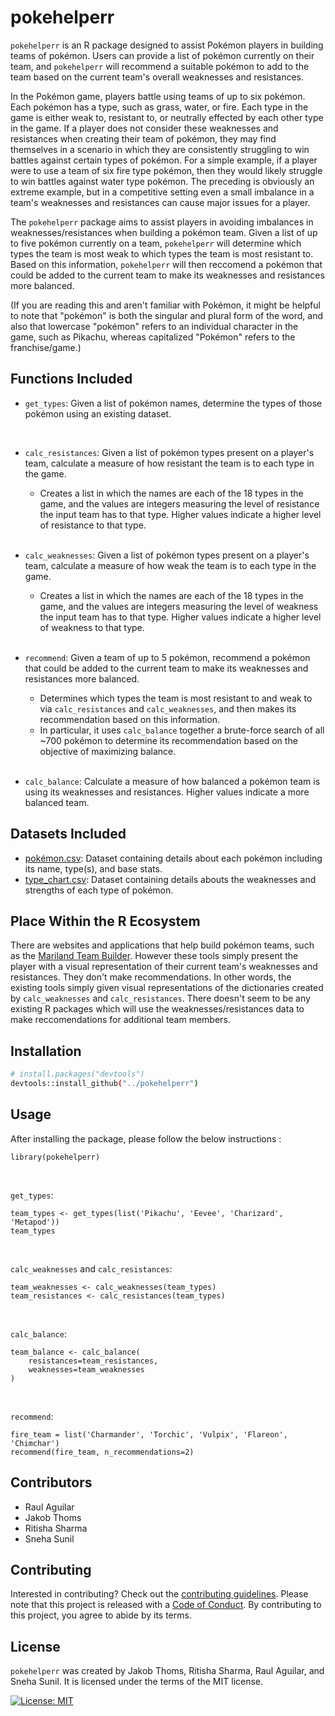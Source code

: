 # pokehelperr

`pokehelperr` is an R package designed to assist Pokémon players in building teams of pokémon. Users can provide a list of pokémon currently on their team, and `pokehelperr` will recommend a suitable pokémon to add to the team based on the current team's overall weaknesses and resistances.

In the Pokémon game, players battle using teams of up to six pokémon. Each pokémon has a type, such as grass, water, or fire. Each type in the game is either weak to, resistant to, or neutrally effected by each other type in the game. If a player does not consider these weaknesses and resistances when creating their team of pokémon, they may find themselves in a scenario in which they are consistently struggling to win battles against certain types of pokémon. For a simple example, if a player were to use a team of six fire type pokémon, then they would likely struggle to win battles against water type pokémon. The preceding is obviously an extreme example, but in a competitive setting even a small imbalance in a team's weaknesses and resistances can cause major issues for a player.

The `pokehelperr` package aims to assist players in avoiding imbalances in weaknesses/resistances when building a pokémon team. Given a list of up to five pokémon currently on a team, `pokehelperr` will determine which types the team is most weak to which types the team is most resistant to. Based on this information, `pokehelperr` will then reccomend a pokémon that could be added to the current team to make its weaknesses and resistances more balanced.

(If you are reading this and aren't familiar with Pokémon, it might be helpful to note that "pokémon" is both the singular and plural form of the word, and also that lowercase "pokémon" refers to an individual character in the game, such as Pikachu, whereas capitalized "Pokémon" refers to the franchise/game.)


## Functions Included

- `get_types`: Given a list of pokémon names, determine the types of those pokémon using an existing dataset.
<br>

- `calc_resistances`:  Given a list of pokémon types present on a player's team,
    calculate a measure of how resistant the team is to each type in the game.

    - Creates a list in which the names are each of the 18 types
    in the game, and the values are integers measuring the level of
    resistance the input team has to that type. Higher values indicate a
    higher level of resistance to that type.
<br><br>

- `calc_weaknesses`: Given a list of pokémon types present on a player's team,
    calculate a measure of how weak the team is to each type in the game.

    - Creates a list in which the names are each of the 18 types
    in the game, and the values are integers measuring the level of
    weakness the input team has to that type. Higher values indicate a
    higher level of weakness to that type.
<br><br>

- `recommend`: Given a team of up to 5 pokémon, recommend a
    pokémon that could be added to the
    current team to make its weaknesses and
    resistances more balanced.
    - Determines which types the
    team is most resistant to and weak to via `calc_resistances` and
    `calc_weaknesses`, and then makes its recommendation
    based on this information.
    - In particular, it uses `calc_balance` together a brute-force search of
    all ~700 pokémon to determine its recommendation based on the objective of
    maximizing balance.
<br><br>

- `calc_balance`: Calculate a measure of how balanced a pokémon team is using its
    weaknesses and resistances. Higher values indicate a more balanced team.

## Datasets Included

- [pokémon.csv](https://github.com/UBC-MDS/pokehelperr/blob/main/data/pokemon.csv): Dataset containing details about each pokémon including its name, type(s), and base stats.
- [type_chart.csv](https://github.com/UBC-MDS/pokehelperr/blob/main/data/type_chart.csv): Dataset containing details abouts the weaknesses and strengths of each type of pokémon.

## Place Within the R Ecosystem
There are websites and applications that help build pokémon teams, such as the [Mariland Team Builder](https://marriland.com/tools/team-builder/en/). However these tools simply present the player with a visual representation of their current team's weaknesses and resistances. They don't make recommendations. In other words, the existing tools simply given visual representations of the dictionaries created by `calc_weaknesses` and `calc_resistances`. There doesn't seem to be any existing R packages which will use the weaknesses/resistances data to make reccomendations for additional team members.

## Installation

```bash
# install.packages("devtools")
devtools::install_github("../pokehelperr")
```

## Usage

 After installing the package, please follow the below instructions : 
 
```
library(pokehelperr)
```
<br>

`get_types`:

```
team_types <- get_types(list('Pikachu', 'Eevee', 'Charizard', 'Metapod'))
team_types
```
<br>

`calc_weaknesses` and `calc_resistances`:

```
team_weaknesses <- calc_weaknesses(team_types)
team_resistances <- calc_resistances(team_types)
```
<br>

`calc_balance`:

```
team_balance <- calc_balance(
    resistances=team_resistances, 
    weaknesses=team_weaknesses
)
```
<br>

`recommend`:

```
fire_team = list('Charmander', 'Torchic', 'Vulpix', 'Flareon', 'Chimchar')
recommend(fire_team, n_recommendations=2)
```

## Contributors
- Raul Aguilar
- Jakob Thoms
- Ritisha Sharma
- Sneha Sunil

## Contributing

Interested in contributing? Check out the [contributing guidelines](https://github.com/UBC-MDS/pokehelperr/blob/main/.github/CONTRIBUTING.md). Please note that this project is released with a [Code of Conduct](https://github.com/UBC-MDS/pokehelperr/blob/main/CODE_OF_CONDUCT.md). By contributing to this project, you agree to abide by its terms.

## License

`pokehelperr` was created by Jakob Thoms, Ritisha Sharma, Raul Aguilar, and Sneha Sunil. It is licensed under the terms of the MIT license.

[![License: MIT](https://img.shields.io/badge/License-MIT-yellow.svg)](https://opensource.org/licenses/MIT)  
